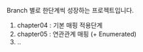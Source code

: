 Branch 별로 한단계씩 성장하는 프로젝트입니다.

1. chapter04 : 기본 매핑 적용단계
2. chapter05 : 연관관계 매핑 (+ Enumerated)
3. ..
 
